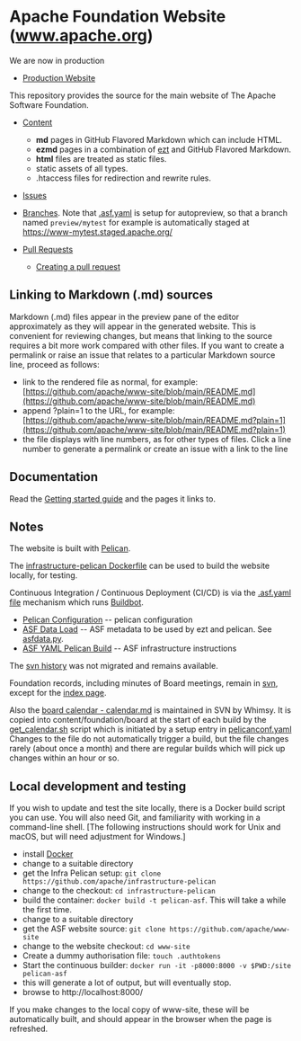 # Apache Foundation Website (www.apache.org)

We are now in production

- [Production Website](https://www.apache.org/)

This repository provides the source for the main website of The Apache Software Foundation.

- [Content](content)
  - **md** pages in GitHub Flavored Markdown which can include HTML.
  - **ezmd** pages in a combination of [ezt](https://github.com/gstein/ezt/blob/wiki/Syntax.md) and GitHub Flavored Markdown.
  - **html** files are treated as static files.
  - static assets of all types.
  - .htaccess files for redirection and rewrite rules.

- [Issues](https://github.com/apache/www-site/issues)

- [Branches](https://github.com/apache/www-site/branches). Note that [.asf.yaml](./.asf.yaml) is setup for autopreview, so that a branch named `preview/mytest` for example is automatically staged at https://www-mytest.staged.apache.org/

- [Pull Requests](https://github.com/apache/www-site/pulls)
  - [Creating a pull request](https://docs.github.com/en/github/collaborating-with-issues-and-pull-requests/creating-a-pull-request#creating-the-pull-request)

## Linking to Markdown (.md) sources

Markdown (.md) files appear in the preview pane of the editor approximately as they will appear in the generated website.
This is convenient for reviewing changes, but means that linking to the source requires a bit more work compared with other files.
If you want to create a permalink or raise an issue that relates to a particular Markdown source line, proceed as follows:
- link to the rendered file as normal, for example: [https://github.com/apache/www-site/blob/main/README.md](https://github.com/apache/www-site/blob/main/README.md)
- append ?plain=1 to the URL, for example: [https://github.com/apache/www-site/blob/main/README.md?plain=1](https://github.com/apache/www-site/blob/main/README.md?plain=1)
- the file displays with line numbers, as for other types of files. Click a line number to generate a permalink or create an issue with a link to the line

## Documentation

Read the [Getting started guide](https://infra.apache.org/asf-pelican-gettingstarted.html) and the pages it links to.

## Notes

The website is built with [Pelican](https://blog.getpelican.com).

The [infrastructure-pelican Dockerfile](https://github.com/apache/infrastructure-pelican/blob/master/Dockerfile) can be used to build the website locally, for testing.

Continuous Integration / Continuous Deployment (CI/CD) is via the [.asf.yaml file](https://cwiki.apache.org/confluence/display/INFRA/Git+-+.asf.yaml+features)
mechanism which runs [Buildbot](https://ci2.apache.org/#/builders/3/).

- [Pelican Configuration](pelicanconf.yaml) -- pelican configuration
- [ASF Data Load](asfdata.yaml) -- ASF metadata to be used by ezt and pelican. See [asfdata.py](https://github.com/apache/infrastructure-pelican/blob/master/plugins/asfdata.py).
- [ASF YAML Pelican Build](.asf.yaml) -- ASF infrastructure instructions

The [svn history](http://svn.apache.org/viewvc/infrastructure/site/trunk/) was not migrated and remains available.

Foundation records, including minutes of Board meetings, remain in [svn](http://svn.apache.org/viewvc/infrastructure/site/trunk/content/foundation/records/),
except for the [index page](content/foundation/records/index.md).

Also the [board calendar - calendar.md](https://svn.apache.org/repos/asf/infrastructure/site/trunk/content/foundation/board/calendar.md)
is maintained in SVN by Whimsy. It is copied into content/foundation/board at the start of each build by the [get_calendar.sh](get_calendar.sh) script
which is initiated by a setup entry in [pelicanconf.yaml](pelicanconf.yaml)
Changes to the file do not automatically trigger a build, but the file changes rarely (about once a month)
and there are regular builds which will pick up changes within an hour or so.

## Local development and testing

If you wish to update and test the site locally, there is a Docker build script you can use.
You will also need Git, and familiarity with working in a command-line shell.
[The following instructions should work for Unix and macOS, but will need adjustment for Windows.]

- install [Docker](https://www.docker.com/get-started)
- change to a suitable directory
- get the Infra Pelican setup: `git clone https://github.com/apache/infrastructure-pelican`
- change to the checkout: `cd infrastructure-pelican`
- build the container: `docker build -t pelican-asf`. This will take a while the first time.
- change to a suitable directory
- get the ASF website source: `git clone https://github.com/apache/www-site`
- change to the website checkout: `cd www-site`
- Create a dummy authorisation file: `touch .authtokens`
- Start the continuous builder: `docker run -it -p8000:8000 -v $PWD:/site pelican-asf`
- this will generate a lot of output, but will eventually stop.
- browse to http://localhost:8000/

If you make changes to the local copy of www-site, these will be automatically built, and should
appear in the browser when the page is refreshed.
